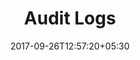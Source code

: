 ---
title: "Audit Logs"
date: 2017-09-26T12:57:20+05:30
draft: false
layout: audit
property: "Casa Colvale"
status: "In Process"
url: /details/audit/casa-colvale/
slug: "casa-colvale/"

mainmenu:
 details: true
 audit: true

---
